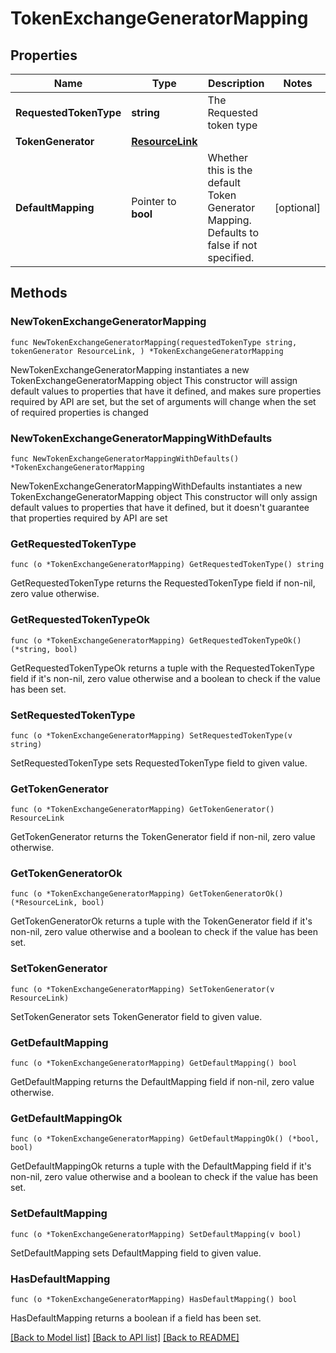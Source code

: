 # TokenExchangeGeneratorMapping

## Properties

Name | Type | Description | Notes
------------ | ------------- | ------------- | -------------
**RequestedTokenType** | **string** | The Requested token type | 
**TokenGenerator** | [**ResourceLink**](ResourceLink.md) |  | 
**DefaultMapping** | Pointer to **bool** | Whether this is the default Token Generator Mapping. Defaults to false if not specified. | [optional] 

## Methods

### NewTokenExchangeGeneratorMapping

`func NewTokenExchangeGeneratorMapping(requestedTokenType string, tokenGenerator ResourceLink, ) *TokenExchangeGeneratorMapping`

NewTokenExchangeGeneratorMapping instantiates a new TokenExchangeGeneratorMapping object
This constructor will assign default values to properties that have it defined,
and makes sure properties required by API are set, but the set of arguments
will change when the set of required properties is changed

### NewTokenExchangeGeneratorMappingWithDefaults

`func NewTokenExchangeGeneratorMappingWithDefaults() *TokenExchangeGeneratorMapping`

NewTokenExchangeGeneratorMappingWithDefaults instantiates a new TokenExchangeGeneratorMapping object
This constructor will only assign default values to properties that have it defined,
but it doesn't guarantee that properties required by API are set

### GetRequestedTokenType

`func (o *TokenExchangeGeneratorMapping) GetRequestedTokenType() string`

GetRequestedTokenType returns the RequestedTokenType field if non-nil, zero value otherwise.

### GetRequestedTokenTypeOk

`func (o *TokenExchangeGeneratorMapping) GetRequestedTokenTypeOk() (*string, bool)`

GetRequestedTokenTypeOk returns a tuple with the RequestedTokenType field if it's non-nil, zero value otherwise
and a boolean to check if the value has been set.

### SetRequestedTokenType

`func (o *TokenExchangeGeneratorMapping) SetRequestedTokenType(v string)`

SetRequestedTokenType sets RequestedTokenType field to given value.


### GetTokenGenerator

`func (o *TokenExchangeGeneratorMapping) GetTokenGenerator() ResourceLink`

GetTokenGenerator returns the TokenGenerator field if non-nil, zero value otherwise.

### GetTokenGeneratorOk

`func (o *TokenExchangeGeneratorMapping) GetTokenGeneratorOk() (*ResourceLink, bool)`

GetTokenGeneratorOk returns a tuple with the TokenGenerator field if it's non-nil, zero value otherwise
and a boolean to check if the value has been set.

### SetTokenGenerator

`func (o *TokenExchangeGeneratorMapping) SetTokenGenerator(v ResourceLink)`

SetTokenGenerator sets TokenGenerator field to given value.


### GetDefaultMapping

`func (o *TokenExchangeGeneratorMapping) GetDefaultMapping() bool`

GetDefaultMapping returns the DefaultMapping field if non-nil, zero value otherwise.

### GetDefaultMappingOk

`func (o *TokenExchangeGeneratorMapping) GetDefaultMappingOk() (*bool, bool)`

GetDefaultMappingOk returns a tuple with the DefaultMapping field if it's non-nil, zero value otherwise
and a boolean to check if the value has been set.

### SetDefaultMapping

`func (o *TokenExchangeGeneratorMapping) SetDefaultMapping(v bool)`

SetDefaultMapping sets DefaultMapping field to given value.

### HasDefaultMapping

`func (o *TokenExchangeGeneratorMapping) HasDefaultMapping() bool`

HasDefaultMapping returns a boolean if a field has been set.


[[Back to Model list]](../README.md#documentation-for-models) [[Back to API list]](../README.md#documentation-for-api-endpoints) [[Back to README]](../README.md)


